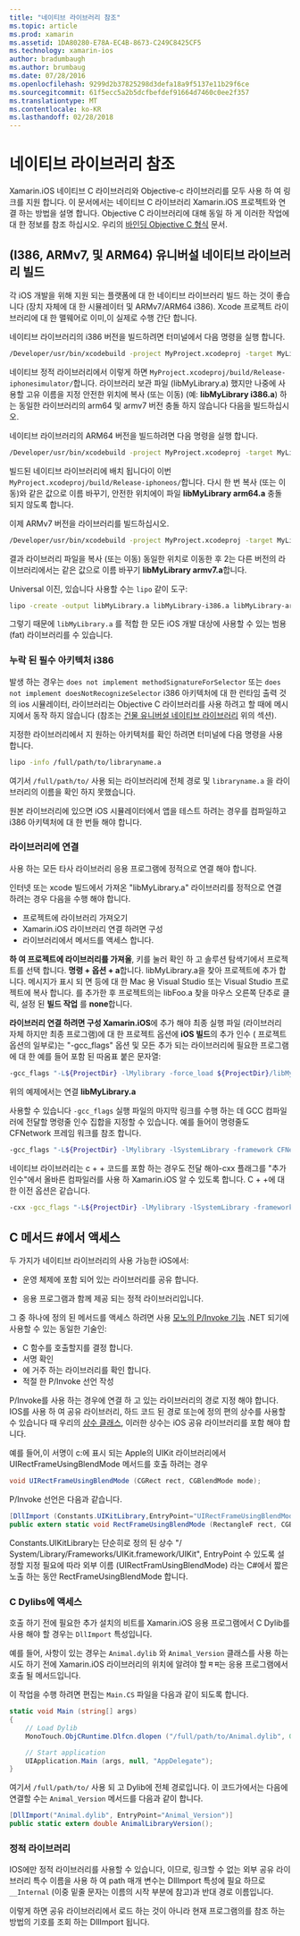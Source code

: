 ```yaml
---
title: "네이티브 라이브러리 참조"
ms.topic: article
ms.prod: xamarin
ms.assetid: 1DA80280-E78A-EC4B-8673-C249C8425CF5
ms.technology: xamarin-ios
author: bradumbaugh
ms.author: brumbaug
ms.date: 07/28/2016
ms.openlocfilehash: 9299d2b37825298d3defa18a9f5137e11b29f6ce
ms.sourcegitcommit: 61f5ecc5a2b5dcfbefdef91664d7460c0ee2f357
ms.translationtype: MT
ms.contentlocale: ko-KR
ms.lasthandoff: 02/28/2018
---
```

# <a name="referencing-native-libraries"></a>네이티브 라이브러리 참조

Xamarin.iOS 네이티브 C 라이브러리와 Objective-c 라이브러리를 모두 사용 하 여 링크를 지원 합니다. 이 문서에서는 네이티브 C 라이브러리 Xamarin.iOS 프로젝트와 연결 하는 방법을 설명 합니다. Objective C 라이브러리에 대해 동일 하 게 이러한 작업에 대 한 정보를 참조 하십시오. 우리의 [바인딩 Objective C 형식](~/ios/platform/binding-objective-c/index.md) 문서.

<a name="building_native" />

## <a name="building-universal-native-libraries-i386-armv7-and-arm64"></a>(I386, ARMv7, 및 ARM64) 유니버설 네이티브 라이브러리 빌드

각 iOS 개발을 위해 지원 되는 플랫폼에 대 한 네이티브 라이브러리 빌드 하는 것이 좋습니다 (장치 자체에 대 한 시뮬레이터 및 ARMv7/ARM64 i386). Xcode 프로젝트 라이브러리에 대 한 맬웨어로 이미,이 실제로 수행 간단 합니다.

네이티브 라이브러리의 i386 버전을 빌드하려면 터미널에서 다음 명령을 실행 합니다.

```bash
/Developer/usr/bin/xcodebuild -project MyProject.xcodeproj -target MyLibrary -sdk iphonesimulator -arch i386 -configuration Release clean build
```

네이티브 정적 라이브러리에서 이렇게 하면 `MyProject.xcodeproj/build/Release-iphonesimulator/`합니다. 라이브러리 보관 파일 (libMyLibrary.a) 했지만 나중에 사용할 고유 이름을 지정 안전한 위치에 복사 (또는 이동) (예: **libMyLibrary i386.a**) 하는 동일한 라이브러리의 arm64 및 armv7 버전 충돌 하지 않습니다 다음을 빌드하십시오.

네이티브 라이브러리의 ARM64 버전을 빌드하려면 다음 명령을 실행 합니다.

```bash
/Developer/usr/bin/xcodebuild -project MyProject.xcodeproj -target MyLibrary -sdk iphoneos -arch arm64 -configuration Release clean build
```

빌드된 네이티브 라이브러리에 배치 됩니다이 이번 `MyProject.xcodeproj/build/Release-iphoneos/`합니다. 다시 한 번 복사 (또는 이동)와 같은 값으로 이름 바꾸기, 안전한 위치에이 파일 **libMyLibrary arm64.a** 충돌 되지 않도록 합니다.

이제 ARMv7 버전을 라이브러리를 빌드하십시오.

```bash
/Developer/usr/bin/xcodebuild -project MyProject.xcodeproj -target MyLibrary -sdk iphoneos -arch armv7 -configuration Release clean build
```

결과 라이브러리 파일을 복사 (또는 이동) 동일한 위치로 이동한 후 2는 다른 버전의 라이브러리에서는 같은 값으로 이름 바꾸기 **libMyLibrary armv7.a**합니다.

Universal 이진, 있습니다 사용할 수는 `lipo` 같이 도구:

```bash
lipo -create -output libMyLibrary.a libMyLibrary-i386.a libMyLibrary-arm64.a libMyLibrary-armv7.a
```

그렇기 때문에 `libMyLibrary.a` 를 적합 한 모든 iOS 개발 대상에 사용할 수 있는 범용 (fat) 라이브러리를 수 있습니다.


### <a name="missing-required-architecture-i386"></a>누락 된 필수 아키텍처 i386

발생 하는 경우는 `does not implement methodSignatureForSelector` 또는 `does not implement doesNotRecognizeSelector` i386 아키텍처에 대 한 런타임 출력 것의 ios 시뮬레이터, 라이브러리는 Objective C 라이브러리를 사용 하려고 할 때에 메시지에서 동작 하지 않습니다 (참조는 [건물 유니버설 네이티브 라이브러리](#building_native) 위의 섹션).

지정한 라이브러리에서 지 원하는 아키텍처를 확인 하려면 터미널에 다음 명령을 사용 합니다.

```bash
lipo -info /full/path/to/libraryname.a
```

여기서 `/full/path/to/` 사용 되는 라이브러리에 전체 경로 및 `libraryname.a` 을 라이브러리의 이름을 확인 하지 못했습니다.

원본 라이브러리에 있으면 iOS 시뮬레이터에서 앱을 테스트 하려는 경우를 컴파일하고 i386 아키텍처에 대 한 번들 해야 합니다.

### <a name="linking-your-library"></a>라이브러리에 연결

사용 하는 모든 타사 라이브러리 응용 프로그램에 정적으로 연결 해야 합니다. 

인터넷 또는 xcode 빌드에서 가져온 "libMyLibrary.a" 라이브러리를 정적으로 연결 하려는 경우 다음을 수행 해야 합니다.

-  프로젝트에 라이브러리 가져오기
-  Xamarin.iOS 라이브러리 연결 하려면 구성
-  라이브러리에서 메서드를 액세스 합니다.


**하 여 프로젝트에 라이브러리를 가져올**, 키를 눌러 확인 하 고 솔루션 탐색기에서 프로젝트를 선택 합니다. **명령 + 옵션 + a**합니다. libMyLibrary.a을 찾아 프로젝트에 추가 합니다. 메시지가 표시 되 면 등에 대 한 Mac 용 Visual Studio 또는 Visual Studio 프로젝트에 복사 합니다. 를 추가한 후 프로젝트의는 libFoo.a 찾을 마우스 오른쪽 단추로 클릭, 설정 된 **빌드 작업** 를 **none**합니다.

**라이브러리 연결 하려면 구성 Xamarin.iOS**에 추가 해야 최종 실행 파일 (라이브러리 자체 하지만 최종 프로그램)에 대 한 프로젝트 옵션에 **iOS 빌드**의 추가 인수 ( 프로젝트 옵션의 일부로)는 "-gcc_flags" 옵션 및 모든 추가 되는 라이브러리에 필요한 프로그램에 대 한 예를 들어 포함 된 따옴표 붙은 문자열:

```bash
-gcc_flags "-L${ProjectDir} -lMylibrary -force_load ${ProjectDir}/libMyLibrary.a"
```

위의 예제에서는 연결 **libMyLibrary.a**

사용할 수 있습니다 `-gcc_flags` 실행 파일의 마지막 링크를 수행 하는 데 GCC 컴파일러에 전달할 명령줄 인수 집합을 지정할 수 있습니다. 예를 들어이 명령줄도 CFNetwork 프레임 워크를 참조 합니다.

```bash
-gcc_flags "-L${ProjectDir} -lMylibrary -lSystemLibrary -framework CFNetwork -force_load ${ProjectDir}/libMyLibrary.a"
```

네이티브 라이브러리는 c + + 코드를 포함 하는 경우도 전달 해야-cxx 플래그를 "추가 인수"에서 올바른 컴파일러를 사용 하 Xamarin.iOS 알 수 있도록 합니다. C + +에 대 한 이전 옵션은 같습니다.

```bash
-cxx -gcc_flags "-L${ProjectDir} -lMylibrary -lSystemLibrary -framework CFNetwork -force_load ${ProjectDir}/libMyLibrary.a"
```

<a name="Accessing_C_Methods_from_C#" />

## <a name="accessing-c-methods-from-c35"></a>C 메서드 &#35;에서 액세스

두 가지가 네이티브 라이브러리의 사용 가능한 iOS에서:

-  운영 체제에 포함 되어 있는 라이브러리를 공유 합니다.

-  응용 프로그램과 함께 제공 되는 정적 라이브러리입니다.


그 중 하나에 정의 된 메서드를 액세스 하려면 사용 [모노의 P/Invoke 기능](http://www.mono-project.com/Interop_with_Native_Libraries) .NET 되기에 사용할 수 있는 동일한 기술인:

-  C 함수를 호출할지를 결정 합니다.
-  서명 확인
-  에 거주 하는 라이브러리를 확인 합니다.
-  적절 한 P/Invoke 선언 작성


P/Invoke를 사용 하는 경우에 연결 하 고 있는 라이브러리의 경로 지정 해야 합니다. IOS를 사용 하 여 공유 라이브러리, 하드 코드 된 경로 또는에 정의 편의 상수를 사용할 수 있습니다 때 우리의 [상수 클래스](https://developer.xamarin.com/api/type/Constants/), 이러한 상수는 iOS 공유 라이브러리를 포함 해야 합니다.

예를 들어,이 서명이 c:에 표시 되는 Apple의 UIKit 라이브러리에서 UIRectFrameUsingBlendMode 메서드를 호출 하려는 경우

```csharp
void UIRectFrameUsingBlendMode (CGRect rect, CGBlendMode mode);
```

P/Invoke 선언은 다음과 같습니다.

```csharp
[DllImport (Constants.UIKitLibrary,EntryPoint="UIRectFrameUsingBlendMode")]
public extern static void RectFrameUsingBlendMode (RectangleF rect, CGBlendMode blendMode);
```

Constants.UIKitLibrary는 단순히로 정의 된 상수 "/ System/Library/Frameworks/UIKit.framework/UIKit", EntryPoint 수 있도록 설정할 지정 필요에 따라 외부 이름 (UIRectFramUsingBlendMode) 라는 C#에서 짧은 노출 하는 동안 RectFrameUsingBlendMode 합니다.

<a name="Accessing_C_Dylibs" />

### <a name="accessing-c-dylibs"></a>C Dylibs에 액세스

호출 하기 전에 필요한 추가 설치의 비트를 Xamarin.iOS 응용 프로그램에서 C Dylib를 사용 해야 할 경우는 `DllImport` 특성입니다.

예를 들어, 사항이 있는 경우는 `Animal.dylib` 와 `Animal_Version` 클래스를 사용 하는 시도 하기 전에 Xamarin.iOS 라이브러리의 위치에 알려야 할 म म는 응용 프로그램에서 호출 될 메서드입니다.

이 작업을 수행 하려면 편집는 `Main.CS` 파일을 다음과 같이 되도록 합니다.

```csharp
static void Main (string[] args)
{
    // Load Dylib
    MonoTouch.ObjCRuntime.Dlfcn.dlopen ("/full/path/to/Animal.dylib", 0);

    // Start application
    UIApplication.Main (args, null, "AppDelegate");
}
```

여기서 `/full/path/to/` 사용 되 고 Dylib에 전체 경로입니다. 이 코드가에서는 다음에 연결할 수는 `Animal_Version` 메서드를 다음과 같이 합니다.

```csharp
[DllImport("Animal.dylib", EntryPoint="Animal_Version")]
public static extern double AnimalLibraryVersion();
```

<a name="Static_Libraries" />

### <a name="static-libraries"></a>정적 라이브러리

IOS에만 정적 라이브러리를 사용할 수 있습니다, 이므로, 링크할 수 없는 외부 공유 라이브러리 특수 이름을 사용 하 여 path 매개 변수는 DllImport 특성에 필요 하므로 `__Internal` (이중 밑줄 문자는 이름의 시작 부분에 참고)과 반대 경로 이름입니다.

이렇게 하면 공유 라이브러리에서 로드 하는 것이 아니라 현재 프로그램의를 참조 하는 방법의 기호를 조회 하는 DllImport 됩니다.


